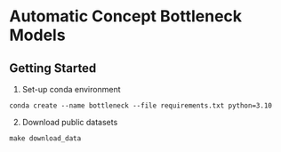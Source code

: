# Automatic Concept Bottleneck Models

## Getting Started
1. Set-up conda environment
```
conda create --name bottleneck --file requirements.txt python=3.10
```
2. Download public datasets
```
make download_data
```
